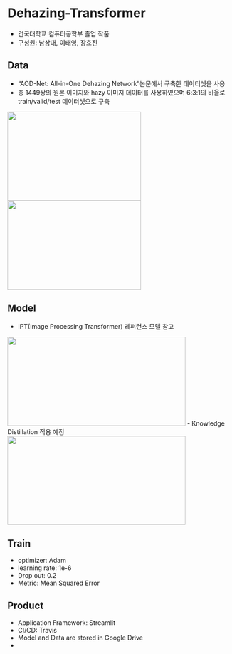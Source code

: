 # Dehazing-Transformer
- 건국대학교 컴퓨터공학부 졸업 작품
- 구성원: 남상대, 이태영, 장효진

## Data
- “AOD-Net: All-in-One Dehazing Network”논문에서 구축한 데이터셋을 사용
- 총 1449쌍의 원본 이미지와 hazy 이미지 데이터를 사용하였으며 6:3:1의 비율로 train/valid/test 데이터셋으로 구축
<p>
<img src="https://user-images.githubusercontent.com/61867199/138564574-f4ecb22b-bd14-4188-a8f3-e55bf42d2e60.jpg" width="300" height="200" >
<img src="https://user-images.githubusercontent.com/61867199/138564575-80728ded-6411-4460-8775-d98851200e80.jpg" width="300" height="200" >
</p>

## Model 
- IPT(Image Processing Transformer) 레퍼런스 모델 참고
<img src="https://user-images.githubusercontent.com/61867199/138564571-4bfecd05-f63d-43da-adc3-e3229e03fa4b.png" width="400" height="200">
- Knowledge Distillation 적용 예정
<img src="https://user-images.githubusercontent.com/61867199/138564568-94aae555-b158-432d-acb8-1cd6336e580f.png" width="400" height="200">

## Train
- optimizer: Adam
- learning rate: 1e-6
- Drop out: 0.2
- Metric: Mean Squared Error

## Product
- Application Framework: Streamlit
- CI/CD: Travis
- Model and Data are stored in Google Drive
-  

 
